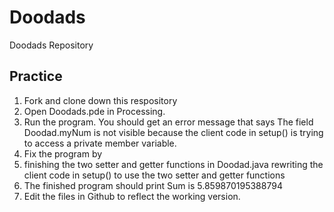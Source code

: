 # Doodads
Doodads Repository

## Practice

1. Fork and clone down this respository
1. Open Doodads.pde in Processing.
1. Run the program. You should get an error message that says The field Doodad.myNum is not visible because the client code in setup() is trying to access a private member variable.
1. Fix the program by
1.  finishing the two setter and getter functions in Doodad.java rewriting the client code in setup() to use the two setter and getter functions
1.  The finished program should print Sum is 5.859870195388794
1.  Edit the files in Github to reflect the working version.
